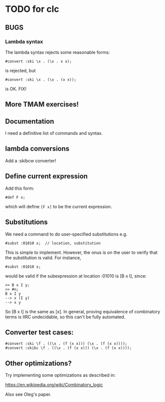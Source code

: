 # TODO for clc

## BUGS

### Lambda syntax

The lambda syntax rejects some reasonable forms:

```
#convert :ski \x . (\x . x x);
```

is rejected, but

```
#convert :ski \x . (\x . (x x));
```

is OK.  FIX!

## More TMAM exercises!

## Documentation

I need a definitive list of commands and syntax.

## lambda conversions

Add a :skibcw converter!

## Define current expression

Add this form:

```
#def F x;
```

which will define `[F x]` to be the current expression.

## Substitutions

We need a command to do user-specified substitutions e.g.

```
#subst :01010 x;  // location, substitution
```

This is simple to implement.
However, the onus is on the user to verify that the substitution is valid.
For instance,

```
#subst :01010 x;
```

would be valid if the subexpression at location :01010 is [B x I], since:

```
>> B x I y;
>> #n;
B x I y
--> x (I y)
--> x y
```

So [B x I] is the same as [x].
In general, proving equivalence of combinatory terms is IIRC undecidable,
so this can't be fully automated.

## Converter test cases:

```
#convert :ski \f . ((\x . (f (x x))) (\x . (f (x x))));
#convert :skibc \f . ((\x . (f (x x))) (\x . (f (x x))));
```

## Other optimizations?

Try implementing some optimizations as described in:

https://en.wikipedia.org/wiki/Combinatory_logic

Also see Oleg's paper.

